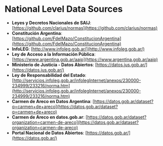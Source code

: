 # National Level Data Sources

- **Leyes y Decretos Nacionales de SAIJ**: [https://github.com/clarius/normas](https://github.com/clarius/normas)
- **Constitución Argentina**: [https://github.com/FdelMazo/ConstitucionArgentina](https://github.com/FdelMazo/ConstitucionArgentina)
- **InfoLEG**: [http://www.infoleg.gob.ar/](http://www.infoleg.gob.ar/)
- **Ley de Acceso a la Información Pública**: [https://www.argentina.gob.ar/aaip](https://www.argentina.gob.ar/aaip)
- **Ministerio de Justicia - Datos Abiertos**: [https://datos.jus.gob.ar/](https://datos.jus.gob.ar/)
- **Ley de Responsabilidad del Estado**: [http://servicios.infoleg.gob.ar/infolegInternet/anexos/230000-234999/233216/norma.htm](http://servicios.infoleg.gob.ar/infolegInternet/anexos/230000-234999/233216/norma.htm)
- **Carmen de Areco en Datos Argentina**: [https://datos.gob.ar/dataset?q=carmen+de+areco](https://datos.gob.ar/dataset?q=carmen+de+areco)
- **Carmen de Areco en datos.gob.ar**: [https://datos.gob.ar/dataset?organization=carmen-de-areco](https://datos.gob.ar/dataset?organization=carmen-de-areco)
- **Portal Nacional de Datos Abiertos**: [https://datos.gob.ar/](https://datos.gob.ar/)

